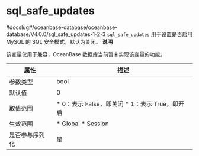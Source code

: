 sql_safe_updates 
=====================================
#docslug#/oceanbase-database/oceanbase-database/V4.0.0/sql_safe_updates-1-2-3
`sql_safe_updates` 用于设置是否启用 MySQL 的 SQL 安全模式，默认为关闭。
**说明**



该变量仅用于兼容，OceanBase 数据库当前暂未实现该变量的功能。


| **属性**  |                                                          **描述**                                                          |
|---------|--------------------------------------------------------------------------------------------------------------------------|
| 参数类型    | bool                                                                                                                     |
| 默认值     | 0                                                                                                                        |
| 取值范围    | * 0：表示 False，即关闭   * 1：表示 True，即开启    |
| 生效范围    | * Global   * Session                  |
| 是否参与序列化 | 是                                                                                                                        |


